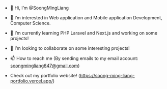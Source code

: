- 👋 Hi, I’m @SoongMingLiang
- 👀 I’m interested in Web application and Mobile application Development, Computer Science.
- 🌱 I’m currently learning PHP Laravel and Next.js and working on some projects!
- 💞️ I’m looking to collaborate on some interesting projects!
- 📫 How to reach me (By sending emails to my email account: soongmingliang647@gmail.com)

- Check out my portfolio website! (https://soong-ming-liang-portfolio.vercel.app/)

<!---
SoongMingLiang/SoongMingLiang is a ✨ special ✨ repository because its `README.md` (this file) appears on your GitHub profile.
You can click the Preview link to take a look at your changes.
--->
